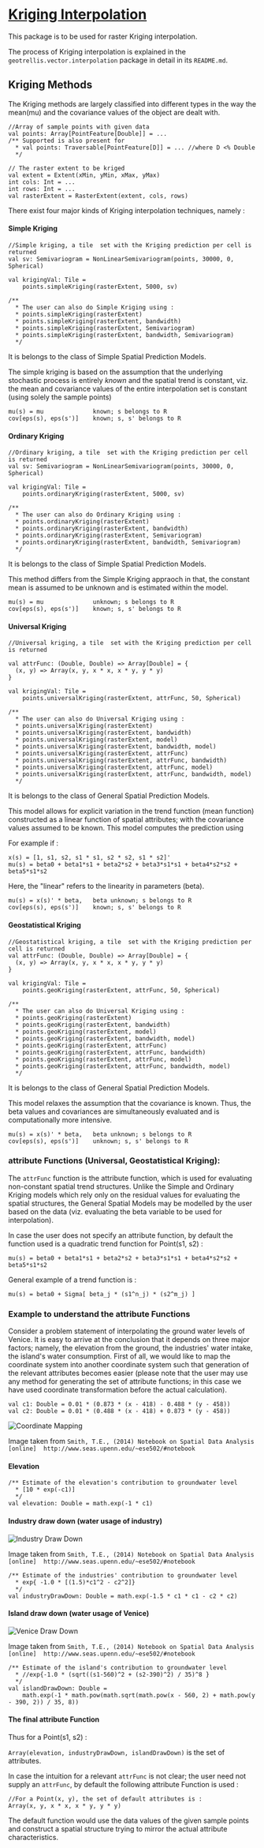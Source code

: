 # [Kriging Interpolation](https://en.wikipedia.org/wiki/Kriging)
This package is to be used for raster Kriging interpolation.

The process of Kriging interpolation is explained in the `geotrellis.vector.interpolation` package in detail in its `README.md`.

## Kriging Methods
The Kriging methods are largely classified into different types in the way the mean(mu) and the covariance values of the object are dealt with.

    //Array of sample points with given data
    val points: Array[PointFeature[Double]] = ...
    /** Supported is also present for
      * val points: Traversable[PointFeature[D]] = ... //where D <% Double
      */

    // The raster extent to be kriged
    val extent = Extent(xMin, yMin, xMax, yMax)
    int cols: Int = ...
    int rows: Int = ...
    val rasterExtent = RasterExtent(extent, cols, rows)

There exist four major kinds of Kriging interpolation techniques, namely :

#### Simple Kriging

    //Simple kriging, a tile  set with the Kriging prediction per cell is returned
    val sv: Semivariogram = NonLinearSemivariogram(points, 30000, 0, Spherical)
    
    val krigingVal: Tile =
        points.simpleKriging(rasterExtent, 5000, sv)
        
    /**
      * The user can also do Simple Kriging using :
      * points.simpleKriging(rasterExtent)
      * points.simpleKriging(rasterExtent, bandwidth)
      * points.simpleKriging(rasterExtent, Semivariogram)
      * points.simpleKriging(rasterExtent, bandwidth, Semivariogram)
      */

It is belongs to the class of Simple Spatial Prediction Models.

The simple kriging is based on the assumption that the underlying stochastic process is entirely _known_ and the spatial trend is constant, viz. the mean and covariance values of the entire interpolation set is constant (using solely the sample points)

    mu(s) = mu              known; s belongs to R
    cov[eps(s), eps(s')]    known; s, s' belongs to R

#### Ordinary Kriging
    //Ordinary kriging, a tile  set with the Kriging prediction per cell is returned
    val sv: Semivariogram = NonLinearSemivariogram(points, 30000, 0, Spherical)
    
    val krigingVal: Tile =
        points.ordinaryKriging(rasterExtent, 5000, sv)
        
    /**
      * The user can also do Ordinary Kriging using :
      * points.ordinaryKriging(rasterExtent)
      * points.ordinaryKriging(rasterExtent, bandwidth)
      * points.ordinaryKriging(rasterExtent, Semivariogram)
      * points.ordinaryKriging(rasterExtent, bandwidth, Semivariogram)
      */

It is belongs to the class of Simple Spatial Prediction Models.

This method differs from the Simple Kriging appraoch in that, the constant mean is assumed to be unknown and is estimated within the model.

    mu(s) = mu              unknown; s belongs to R
    cov[eps(s), eps(s')]    known; s, s' belongs to R

#### Universal Kriging
    //Universal kriging, a tile  set with the Kriging prediction per cell is returned
    
    val attrFunc: (Double, Double) => Array[Double] = {
      (x, y) => Array(x, y, x * x, x * y, y * y)
    }
      
    val krigingVal: Tile = 
        points.universalKriging(rasterExtent, attrFunc, 50, Spherical)
      
    /**
      * The user can also do Universal Kriging using :
      * points.universalKriging(rasterExtent)
      * points.universalKriging(rasterExtent, bandwidth)
      * points.universalKriging(rasterExtent, model)
      * points.universalKriging(rasterExtent, bandwidth, model)
      * points.universalKriging(rasterExtent, attrFunc)
      * points.universalKriging(rasterExtent, attrFunc, bandwidth)
      * points.universalKriging(rasterExtent, attrFunc, model)
      * points.universalKriging(rasterExtent, attrFunc, bandwidth, model)
      */

It is belongs to the class of General Spatial Prediction Models.

This model allows for explicit variation in the trend function (mean function) constructed as a linear function of spatial attributes; with the covariance values assumed to be known. This model computes the prediction using

For example if :

    x(s) = [1, s1, s2, s1 * s1, s2 * s2, s1 * s2]'
    mu(s) = beta0 + beta1*s1 + beta2*s2 + beta3*s1*s1 + beta4*s2*s2 + beta5*s1*s2
Here, the "linear" refers to the linearity in parameters (beta).

    mu(s) = x(s)' * beta,   beta unknown; s belongs to R
    cov[eps(s), eps(s')]    known; s, s' belongs to R

#### Geostatistical Kriging
    //Geostatistical kriging, a tile  set with the Kriging prediction per cell is returned
    val attrFunc: (Double, Double) => Array[Double] = {
      (x, y) => Array(x, y, x * x, x * y, y * y)
    }
    
    val krigingVal: Tile = 
        points.geoKriging(rasterExtent, attrFunc, 50, Spherical)
      
    /**
      * The user can also do Universal Kriging using :
      * points.geoKriging(rasterExtent)
      * points.geoKriging(rasterExtent, bandwidth)
      * points.geoKriging(rasterExtent, model)
      * points.geoKriging(rasterExtent, bandwidth, model)
      * points.geoKriging(rasterExtent, attrFunc)
      * points.geoKriging(rasterExtent, attrFunc, bandwidth)
      * points.geoKriging(rasterExtent, attrFunc, model)
      * points.geoKriging(rasterExtent, attrFunc, bandwidth, model)
      */

It is belongs to the class of General Spatial Prediction Models.

This model relaxes the assumption that the covariance is known.
Thus, the beta values and covariances are simultaneously evaluated and is computationally more intensive.

    mu(s) = x(s)' * beta,   beta unknown; s belongs to R
    cov[eps(s), eps(s')]    unknown; s, s' belongs to R


### attribute Functions (Universal, Geostatistical Kriging): 

The `attrFunc` function is the attribute function, which is used for evaluating non-constant spatial trend structures. Unlike the Simple and Ordinary Kriging models which rely only on the residual values for evaluating the spatial structures, the General Spatial Models may be modelled by the user based on the data (viz. evaluating the beta variable to be used for interpolation).

In case the user does not specify an attribute function, by default the function used is a quadratic trend function for Point(s1, s2) :

```mu(s) = beta0 + beta1*s1 + beta2*s2 + beta3*s1*s1 + beta4*s2*s2 + beta5*s1*s2```

General example of a trend function is : 

```mu(s) = beta0 + Sigma[ beta_j * (s1^n_j) * (s2^m_j) ]```

### Example to understand the attribute Functions

Consider a problem statement of interpolating the ground water levels of Venice. It is easy to arrive at the conclusion that it depends on three major factors; namely, the elevation from the ground, the industries' water intake, the island's water consumption.
First of all, we would like to map the coordinate system into another coordinate system such that generation of the relevant attributes becomes easier (please note that the user may use any method for generating the set of attribute functions; in this case we have used coordinate transformation before the actual calculation).

    val c1: Double = 0.01 * (0.873 * (x - 418) - 0.488 * (y - 458))
    val c2: Double = 0.01 * (0.488 * (x - 418) + 0.873 * (y - 458))

![Coordinate Mapping](illustration/coordinateMapping.png)  

Image taken from `Smith, T.E., (2014) Notebook on Spatial Data Analysis [online]  http://www.seas.upenn.edu/~ese502/#notebook`

#### Elevation



    /** Estimate of the elevation's contribution to groundwater level 
      * [10 * exp(-c1)]
      */
    val elevation: Double = math.exp(-1 * c1)
    

#### Industry draw down (water usage of industry)

![Industry Draw Down](illustration/industryDrawDown.png)  

Image taken from `Smith, T.E., (2014) Notebook on Spatial Data Analysis [online]  http://www.seas.upenn.edu/~ese502/#notebook`


    /** Estimate of the industries' contribution to groundwater level 
      * exp{ -1.0 * [(1.5)*c1^2 - c2^2]}
      */
    val industryDrawDown: Double = math.exp(-1.5 * c1 * c1 - c2 * c2)

#### Island draw down (water usage of Venice)

![Venice Draw Down](illustration/veniceDrawDown.png)  

Image taken from `Smith, T.E., (2014) Notebook on Spatial Data Analysis [online]  http://www.seas.upenn.edu/~ese502/#notebook`

    /** Estimate of the island's contribution to groundwater level 
      * //exp{-1.0 * (sqrt((s1-560)^2 + (s2-390)^2) / 35)^8 }
      */
    val islandDrawDown: Double = 
        math.exp(-1 * math.pow(math.sqrt(math.pow(x - 560, 2) + math.pow(y - 390, 2)) / 35, 8))

#### The final attribute Function

Thus for a Point(s1, s2) : 

`Array(elevation, industryDrawDown, islandDrawDown)` is the set of attributes.

In case the intuition for a relevant `attrFunc` is not clear; the user need not supply an `attrFunc`, by default the following attribute Function is used :

    //For a Point(x, y), the set of default attributes is :
    Array(x, y, x * x, x * y, y * y)

The default function would use the data values of the given sample points and construct a spatial structure trying to mirror the actual attribute characteristics.
